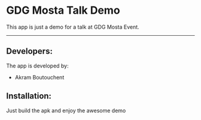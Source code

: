 # GDG Mosta Talk Demo

This app is just a demo for a talk at GDG Mosta Event.

---
## Developers:
The app is developed by:
- Akram Boutouchent


## Installation:
Just build the apk and enjoy the awesome demo

